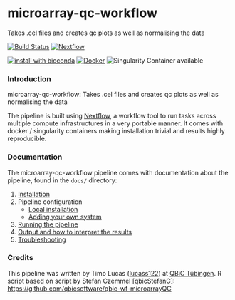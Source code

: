 # microarray-qc-workflow
Takes .cel files and creates qc plots as well as normalising the data

[![Build Status](https://travis-ci.org/qbicsoftware/microarray-qc-workflow.svg?branch=master)](https://travis-ci.org/qbicsoftware/microarray-qc-workflow)
[![Nextflow](https://img.shields.io/badge/nextflow-%E2%89%A50.30.0-brightgreen.svg)](https://www.nextflow.io/)

[![install with bioconda](https://img.shields.io/badge/install%20with-bioconda-brightgreen.svg)](http://bioconda.github.io/)
[![Docker](https://img.shields.io/docker/automated/microarray-qc-workflow.svg)](https://hub.docker.com/r/microarray-qc-workflow)
![Singularity Container available](
https://img.shields.io/badge/singularity-available-7E4C74.svg)

### Introduction
microarray-qc-workflow: Takes .cel files and creates qc plots as well as normalising the data

The pipeline is built using [Nextflow](https://www.nextflow.io), a workflow tool to run tasks across multiple compute infrastructures in a very portable manner. It comes with docker / singularity containers making installation trivial and results highly reproducible.


### Documentation
The microarray-qc-workflow pipeline comes with documentation about the pipeline, found in the `docs/` directory:

1. [Installation](docs/installation.md)
2. Pipeline configuration
    * [Local installation](docs/configuration/local.md)
    * [Adding your own system](docs/configuration/adding_your_own.md)
3. [Running the pipeline](docs/usage.md)
4. [Output and how to interpret the results](docs/output.md)
5. [Troubleshooting](docs/troubleshooting.md)

### Credits
This pipeline was written by Timo Lucas ([lucass122](https://github.com/lucass122)) at [QBiC Tübingen](http://www.qbic.uni-tuebingen.de/).
R script based on script by Stefan Czemmel [qbicStefanC]:
https://github.com/qbicsoftware/qbic-wf-microarrayQC
